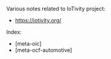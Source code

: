 Various notes related to IoTivity project:

* https://iotivity.org/

Index:

* [meta-oic]
* [meta-ocf-automotive]
